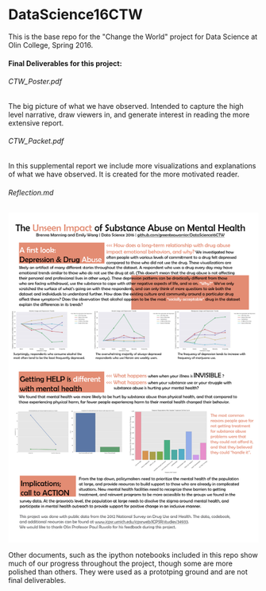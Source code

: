 # DataScience16CTW
This is the base repo for the "Change the World" project for Data Science at Olin College, Spring 2016.

#### Final Deliverables for this project:
###### CTW_Poster.pdf
The big picture of what we have observed. Intended to capture the high level narrative, draw viewers in, and generate interest in reading the more extensive report.
###### CTW_Packet.pdf
In this supplemental report we include more visualizations and explanations of what we have observed. It is created for the more motivated reader.
###### Reflection.md


![alt text](https://github.com/greenteawarrior/DataScience16CTW/blob/master/poster.png?raw=true "Poster")


Other documents, such as the ipython notebooks included in this repo show much of our progress throughout the project, though some are more polished than others. They were used as a prototping ground and are not final deliverables.
